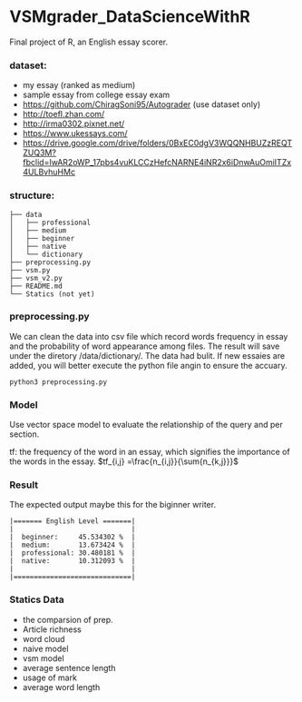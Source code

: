 # VSMgrader_DataScienceWithR
Final project of R, an English essay scorer.

### dataset:
- my essay (ranked as medium)
- sample essay from college essay exam
- https://github.com/ChiragSoni95/Autograder (use dataset only)
- http://toefl.zhan.com/
- http://irma0302.pixnet.net/
- https://www.ukessays.com/
- https://drive.google.com/drive/folders/0BxEC0dgV3WQQNHBUZzREQTZUQ3M?fbclid=IwAR2oWP_17pbs4vuKLCCzHefcNARNE4iNR2x6iDnwAuOmiITZx4ULBvhuHMc

### structure:
```
├── data
│   ├── professional
│   ├── medium
│   ├── beginner
│   ├── native 
│   └── dictionary  
├── preprocessing.py
├── vsm.py
├── vsm_v2.py
├── README.md
└── Statics (not yet)
```

### preprocessing.py
We can clean the data into csv file which record words frequency in essay and the probability of word appearance among files.
The result will save under the diretory /data/dictionary/.
The data had bulit. If new essaies are added, you will better execute the python file angin to ensure the accuary.
```
python3 preprocessing.py
```

### Model
Use vector space model to evaluate the relationship of the query and per section.

tf: the frequency of the word in an essay, which signifies the importance of the words in the essay.
$tf_{i,j} =\frac{n_{i,j}}{\sum{n_{k,j}}}$

### Result
The expected output maybe this for the biginner writer.
```
|======= English Level =======|
|                             |
|  beginner:     45.534302 %  |
|  medium:       13.673424 %  |
|  professional: 30.480181 %  |
|  native:       10.312093 %  |
|                             |
|=============================|

```

### Statics Data

- the comparsion of prep.
- Article richness
- word cloud
- naive model
- vsm model
- average sentence length
- usage of mark
- average word length

